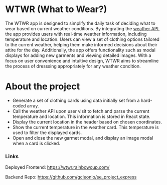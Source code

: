 # WTWR (What to Wear?)

The WTWR app is designed to simplify the daily task of deciding what to wear based on current weather conditions. By integrating the [weather API](https://openweathermap.org/current#one), the app provides users with real-time weather information, including temperature and location. Users can view a set of clothing options tailored to the current weather, helping them make informed decisions about their attire for the day. Additionally, the app offers functionality such as modal displays for adding new garments and viewing detailed images. With a focus on user convenience and intuitive design, WTWR aims to streamline the process of dresssing appropriately for any weather condition.

# About the project

- Generate a set of clothing cards using data initially set from a hard-coded array.
- Call the weather API upon user visit to fetch and parse the current temperature and location. This information is stored in React state.
- Display the current location in the header based on chosen coordinates.
- Show the current temperature in the weather card. This temperature is used to filter the displayed cards.
- Open and close the new garmet modal, and display an image modal when a card is clicked.

### Links

Deployed Frontend:
https://wtwr.rainbowcup.com/

Backend Repo:
https://github.com/gcleonio/se_project_express
